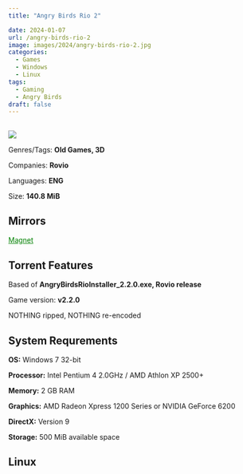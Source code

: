 ```yaml
---
title: "Angry Birds Rio 2"

date: 2024-01-07
url: /angry-birds-rio-2
image: images/2024/angry-birds-rio-2.jpg
categories:
  - Games
  - Windows
  - Linux
tags:
  - Gaming
  - Angry Birds
draft: false
---
```

##
![](/images/2024/angry-birds-rio-2.jpg)

Genres/Tags: **Old Games, 3D**

Companies: **Rovio**

Languages: **ENG**

Size: **140.8 MiB**

## Mirrors
<a href="magnet:?xt=urn:btih:N35V4Y2T54IEOGMGOB2D4VTT5S7ZKHQW&dn=Angry%20Birds%20Rio%202" style="color: green;">Magnet</a>

## Torrent Features
Based of **AngryBirdsRioInstaller_2.2.0.exe, Rovio release**

Game version: **v2.2.0**

NOTHING ripped, NOTHING re-encoded

## System Requrements
**OS:** Windows 7 32-bit

**Processor:** Intel Pentium 4 2.0GHz / AMD Athlon XP 2500+

**Memory:** 2 GB RAM

**Graphics:** AMD Radeon Xpress 1200 Series or NVIDIA GeForce 6200

**DirectX:** Version 9

**Storage:** 500 MiB available space


## Linux
